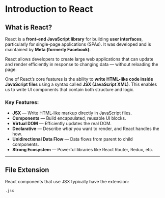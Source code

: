 # Introduction to React

## What is React?

React is a **front-end JavaScript library** for building **user interfaces**, particularly for single-page applications (SPAs). It was developed and is maintained by **Meta (formerly Facebook)**.

React allows developers to create large web applications that can update and render efficiently in response to changing data — without reloading the page.

One of React’s core features is the ability to **write HTML-like code inside JavaScript files** using a syntax called **JSX (JavaScript XML)**. This enables us to write UI components that contain both structure and logic.

### Key Features:

- **JSX** — Write HTML-like markup directly in JavaScript files.
- **Components** — Build encapsulated, reusable UI blocks.
- **Virtual DOM** — Efficiently updates the real DOM.
- **Declarative** — Describe *what* you want to render, and React handles the how.
- **Unidirectional Data Flow** — Data flows from parent to child components.
- **Strong Ecosystem** — Powerful libraries like React Router, Redux, etc.

---

## File Extension

React components that use JSX typically have the extension:

```text
.jsx
